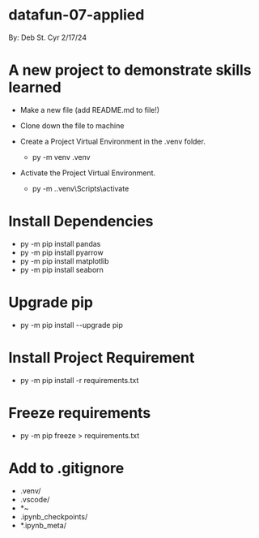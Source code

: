 # datafun-07-applied
By: Deb St. Cyr
2/17/24
# A new project to demonstrate skills learned
- Make a new file (add README.md to file!)
- Clone down the file to machine

- Create a Project Virtual Environment in the .venv folder.
    - py -m venv .venv
        
- Activate the Project Virtual Environment.
    - py -m .\.venv\Scripts\activate

 # Install Dependencies
 -  py -m pip install pandas
  - py -m pip install pyarrow
  - py -m pip install matplotlib
  - py -m pip install seaborn

# Upgrade pip
  - py -m pip install --upgrade pip

# Install Project Requirement
  - py -m pip install -r requirements.txt

# Freeze requirements
  - py -m pip freeze > requirements.txt

# Add to .gitignore
  - .venv/
  - .vscode/
  - *~
  - .ipynb_checkpoints/
  - *.ipynb_meta/




